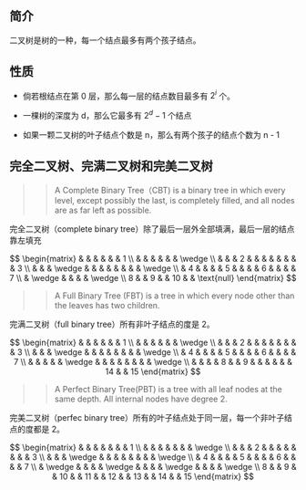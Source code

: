 ## 简介
二叉树是树的一种，每一个结点最多有两个孩子结点。

## 性质
* 倘若根结点在第 0 层，那么每一层的结点数目最多有 $2^{i}$ 个。

* 一棵树的深度为 d，那么它最多有 $2^{d} - 1$ 个结点

* 如果一颗二叉树的叶子结点个数是 n，那么有两个孩子的结点个数为 n - 1

## 完全二叉树、完满二叉树和完美二叉树

>> A Complete Binary Tree（CBT) is a binary tree in which every level, except possibly the last, is completely filled, and all nodes are as far left as possible.

完全二叉树（complete binary tree）除了最后一层外全部填满，最后一层的结点靠左填充

$$
\begin{matrix}
& & & & & & 1 \\
& & & & & & \wedge \\
& & & 2 & & & & & & & & 3 \\
& & & \wedge & & & & & & & & \wedge \\
& 4 & & & & 5 & & & & 6 & & & & 7 \\
& \wedge & & & & \wedge \\
8 & & 9 & & 10 & & \text{null}
\end{matrix}
$$

>> A Full Binary Tree (FBT) is a tree in which every node other than the leaves has two children.

完满二叉树（full binary tree）所有非叶子结点的度是 2。

$$
\begin{matrix}
& & & & & & 1 \\
& & & & & & \wedge \\
& & & 2 & & & & & & & & 3 \\
& & & \wedge & & & & & & & & \wedge \\
& 4 & & & & 5 & & & & 6 & & & & 7 \\
& & & & & \wedge & & & & & & & & \wedge \\
& & & & 8 & & 9 & & & & & & 14 & & 15
\end{matrix}
$$

>> A Perfect Binary Tree(PBT) is a tree with all leaf nodes at the same depth. All internal nodes have degree 2.

完美二叉树（perfec binary tree）所有的叶子结点处于同一层，每一个非叶子结点的度都是 2。

$$
\begin{matrix}
& & & & & & & 1 \\
& & & & & & & \wedge \\
& & & 2 & & & & & & & & 3 \\
& & & \wedge & & & & & & & & \wedge \\
& 4 & & & & 5 & & & & 6 & & & & 7 \\
& \wedge & & & & \wedge & & & & \wedge & & & & \wedge \\
8 & & 9 & & 10 & & 11 & & 12 & & 13 & & 14 & & 15
\end{matrix}
$$